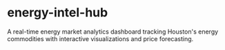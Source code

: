 # energy-intel-hub
A real-time energy market analytics dashboard tracking Houston's energy commodities with interactive visualizations and price forecasting.
